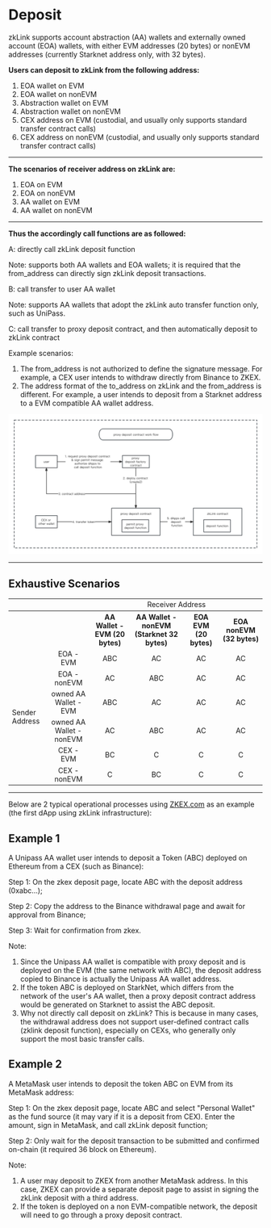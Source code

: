 # Deposit


zkLink supports account abstraction (AA) wallets and externally owned account (EOA) wallets, with either EVM addresses (20 bytes) or nonEVM addresses (currently Starknet address only, with 32 bytes).


**Users can deposit to zkLink from the following address:**

1. EOA wallet on EVM
2. EOA wallet on nonEVM
3. Abstraction wallet on EVM
4. Abstraction wallet on nonEVM
5. CEX address on EVM (custodial, and usually only supports standard transfer contract calls)
6. CEX address on nonEVM (custodial, and usually only supports standard transfer contract calls)

---
**The scenarios of receiver address on zkLink are:**

1. EOA on EVM
2. EOA on nonEVM
3. AA wallet on EVM
4. AA wallet on nonEVM

---
**Thus the accordingly call functions are as followed:**

<span className="highlight">A: directly call zkLink deposit function</span>

Note: supports both AA wallets and EOA wallets; it is required that the from_address can directly sign zkLink deposit transactions.

<span className="highlight">B: call transfer to user AA wallet</span>

Note: supports AA wallets that adopt the zkLink auto transfer function only, such as UniPass.

<span className="highlight">C: call transfer to proxy deposit contract, and then automatically deposit to zkLink contract</span>

Example scenarios:
1. The from_address is not authorized to define the signature message. For example, a CEX user intends to withdraw directly from Binance to ZKEX.
2. The address format of the to_address on zkLink and the from_address is different. For example, a user intends to deposit from a Starknet address to a EVM compatible AA wallet address.

![Proxy Deposit Flow](../img/proxy_deposit_flow.png)

---
## Exhaustive Scenarios

<table>
    <tr>
        <td></td><td></td><td colspan="4" align="center">Receiver Address</td>
    </tr>  
    <tr>
        <th></th><th></th><th align="center">AA Wallet - EVM (20 bytes)</th><th align="center">AA Wallet - nonEVM (Starknet 32 bytes)</th><th align="center">EOA EVM (20 bytes)</th><th align="center">EOA nonEVM (32 bytes)</th>
    </tr>
    <tr>
        <td rowspan="6">Sender Address</td><td align="center">EOA - EVM</td><td align="center">ABC</td><td align="center">AC</td><td align="center">AC</td><td align="center">AC</td>
    </tr>
    <tr>
        <td align="center">EOA - nonEVM</td><td align="center">AC</td><td align="center">ABC</td><td align="center">AC</td><td align="center">AC</td>
    </tr>
    <tr>
        <td align="center">owned AA Wallet - EVM</td><td align="center">ABC</td><td align="center">AC</td><td align="center">AC</td><td align="center">AC</td>
    </tr>
    <tr>
        <td align="center">owned AA Wallet - nonEVM</td><td align="center">AC</td><td align="center">ABC</td><td align="center">AC</td><td align="center">AC</td>
    </tr>
    <tr>
        <td align="center">CEX - EVM</td><td align="center">BC</td><td align="center">C</td><td align="center">C</td><td align="center">C</td>
    </tr>
    <tr>
        <td align="center">CEX - nonEVM</td><td align="center">C</td><td align="center">BC</td><td align="center">C</td><td align="center">C</td>
    </tr>
</table>


---
Below are 2 typical operational processes using [ZKEX.com](http://zkex.com/) as an example (the first dApp using zkLink infrastructure):

## Example 1

A Unipass AA wallet user intends to deposit a Token (ABC) deployed on Ethereum from a CEX (such as Binance):

Step 1: On the zkex deposit page, locate ABC with the deposit address (0xabc...);

Step 2: Copy the address to the Binance withdrawal page and await for approval from Binance; 

Step 3: Wait for confirmation from zkex.

Note:

1. Since the Unipass AA wallet is compatible with proxy deposit and is deployed on the EVM (the same network with ABC), the deposit address copied to Binance is actually the Unipass AA wallet address.
2. If the token ABC is deployed on StarkNet, which differs from the network of the user's AA wallet, then a proxy deposit contract address would be generated on Starknet to assist the ABC deposit.
3. Why not directly call deposit on zkLink? This is because in many cases, the withdrawal address does not support user-defined contract calls (zklink deposit function), especially on CEXs, who generally only support the most basic transfer calls.

## Example 2

A MetaMask user intends to deposit the token ABC on EVM from its MetaMask address:

Step 1: On the zkex deposit page, locate ABC and select "Personal Wallet" as the fund source (it may vary if it is a deposit from CEX). Enter the amount, sign in MetaMask, and call zkLink deposit function;

Step 2: Only wait for the deposit transaction to be submitted and confirmed on-chain (it required 36 block on Ethereum).

Note:

1. A user may deposit to ZKEX from another MetaMask address. In this case, ZKEX can provide a separate deposit page to assist in signing the zkLink deposit with a third address.
2. If the token is deployed on a non EVM-compatible network, the deposit will need to go through a proxy deposit contract.
